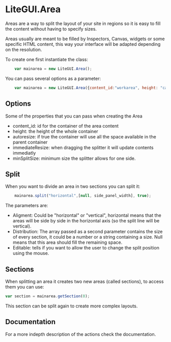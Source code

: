 # LiteGUI.Area #

Areas are a way to split the layout of your site in regions so it is easy to fill the content without having to specify sizes.

Areas usually are meant to be filled by Inspectors, Canvas, widgets or some specific HTML content, 
this way your interface will be adapted depending on the resolution.

To create one first instantiate the class:

```javascript
	var mainarea = new LiteGUI.Area();
```

You can pass several options as a parameter:

```javascript
	var mainarea = new LiteGUI.Area({content_id:"workarea", height: "calc(100% - 30px)", autoresize: true, inmediateResize: true, minSplitSize: 200 });
```

## Options ##

Some of the properties that you can pass when creating the Area

- content_id: id for the container of the area content
- height: the height of the whole container
- autoresize: if true the container will use all the space available in the parent container
- immediateResize: when dragging the splitter it will update contents immediatly
- minSplitSize: minimum size the splitter allows for one side. 

## Split ##

When you want to divide an area in two sections you can split it:

```javascript
	mainarea.split("horizontal",[null, side_panel_width], true);
```

The parameters are:
- Aligment: Could be "horizontal" or "vertical", horizontal means that the areas will be side by side in the horizontal axis (so the split line will be vertical).
- Distribution: The array passed as a second parameter contains the size of every section, it could be a number or a string containing a size. Null means that this area should fill the remaining space. 
- Editable: tells if you want to allow the user to change the split position using the mouse.


## Sections ##

When splitting an area it creates two new areas (called sections), to access them you can use:

```javascript
var section = mainarea.getSection(0);
```

This section can be split again to create more complex layouts.

## Documentation ##

For a more indepth description of the actions check the documentation.

